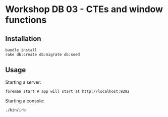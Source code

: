 # Workshop DB 03 - CTEs and window functions

## Installation

```
bundle install
rake db:create db:migrate db:seed
```

## Usage

Starting a server:

```
foreman start # app will start at http://localhost:9292
```

Starting a console:

```
./bin/irb
```
